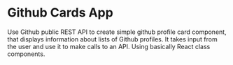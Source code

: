# Github Cards App
Use Github public REST API to create simple github profile card component, 
that displays information about lists of Github profiles.
It takes input from the user and use it to make calls to an API.
Using basically React class components. 